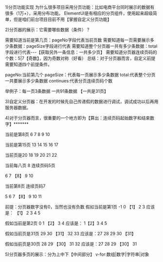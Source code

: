 1)分页功能实现
为什么很多项目采用分页功能：比如电商平台同时展示的数据有很多（1万+），采用分布功能。
ElementUI是有相应的分页组件，使用起来超级简单，但是咱们前台项目目前不用【掌握自定义分页功能】


2)分页器的展示：它需要哪些数据（条件）？

需要知道当前是第几页：pageNo字段代表当前页数
需要知道每一页需要展示多少条数据：pageSize字段进行代表
需要知道整个分页器一共有多少条数据：total字段进行代表---【获取另外一条信息：一共多少页】
需要知道分页器连续页码的个数：5|7【奇数】，因为奇数对称（好看）
总结：对于分页器而言，自定义前提需要知道四个前提条件。

pageNo:当前第几个
pageSize：代表每一页展示多少条数据
total:代表整个分页一共要展示多少条数据
continues:代表分页连续页码个数

举例子：每一页3条数据  一共91条数据    【一共是31页】

3)自定义分页器：在开发的时候先自己传递假的数据进行调试，调试成功以后再用服务器数据。


4)对于分页器而言，很重要的一个地方即为【算出：连续页码起始数字和结束数字】*******

当前是第8页
6  7  8  9  10

当前是第15页
13  14  15  16  17

当前页是20
18  19  20  21  22






当前每八页  8  连续页码5页

6 7 【8】 9 10

当前第8页  连续页码7

5 6 7 【8】 9 10 11


前提：分页器数字没有0，当然也没有负数
假如当前是第1页
-1 0 【1】 2 3
应该是：
【1】 2 3 4 5

假如当前是第2页
0 1 【2】 3 4
应该是：
1【2】3 4 5



假如当前页是31页
29 30 【31】 32 33
应该是：27 28 29 30 【31】

假如当前页是30页
28 29 【30】 31 32
应该是：27 28 29 【30】 31



5)分页器多页的展示：分为上中下【中间部分】
v-for:数组|数字|字符串|对象
